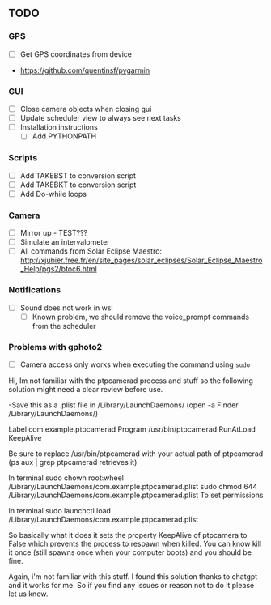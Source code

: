## TODO

### GPS

- [ ] Get GPS coordinates from device
- https://github.com/quentinsf/pygarmin
  
### GUI

- [ ] Close camera objects when closing gui
- [ ] Update scheduler view to always see next tasks
- [ ] Installation instructions
  - [ ] Add PYTHONPATH

### Scripts

- [ ] Add TAKEBST to conversion script
- [ ] Add TAKEBKT to conversion script
- [ ] Add Do-while loops

### Camera

- [ ] Mirror up - TEST???
- [ ] Simulate an intervalometer
- [ ] All commands from Solar Eclipse Maestro: http://xjubier.free.fr/en/site_pages/solar_eclipses/Solar_Eclipse_Maestro_Help/pgs2/btoc6.html

### Notifications 

- [ ] Sound does not work in wsl
  - [ ] Known problem, we should remove the voice_prompt commands from the scheduler

### Problems with gphoto2

- [ ] Camera access only works when executing the command using `sudo`

Hi,
Im not familiar with the ptpcamerad process and stuff so the following solution might need a clear review before use.

-Save this as a .plist file in /Library/LaunchDaemons/ (open -a Finder /Library/LaunchDaemons/)


<?xml version="1.0" encoding="UTF-8"?>
 <!DOCTYPE plist PUBLIC "-//Apple//DTD PLIST 1.0//EN" "http://www.apple.com/DTDs/PropertyList-1.0.dtd">
 <plist version="1.0">
 <dict>
     <key>Label</key>
     <string>com.example.ptpcamerad</string>
     <key>Program</key>
     <string>/usr/bin/ptpcamerad</string> 
     <key>RunAtLoad</key>
     <true/>
     <key>KeepAlive</key>
     <false/>
</dict>
 </plist>

Be sure to replace /usr/bin/ptpcamerad with your actual path of ptpcamerad (ps aux | grep ptpcamerad retrieves it)

In terminal
sudo chown root:wheel /Library/LaunchDaemons/com.example.ptpcamerad.plist
sudo chmod 644 /Library/LaunchDaemons/com.example.ptpcamerad.plist
To set permissions

In terminal
sudo launchctl load /Library/LaunchDaemons/com.example.ptpcamerad.plist

So basically what it does it sets the property KeepAlive of ptpcamera to False which prevents the process to respawn when killed. You can know kill it once (still spawns once when your computer boots) and you should be fine.

Again, i'm not familiar with this stuff. I found this solution thanks to chatgpt and it works for me. So if you find any issues or reason not to do it please let us know.